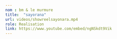 ```yaml
---
nom : bm & le murmure
title:  "sayorana"
url: videos/showreelsayonara.mp4
role: Realisation
link: https://www.youtube.com/embed/ngNSkdt9Vik
---
```

